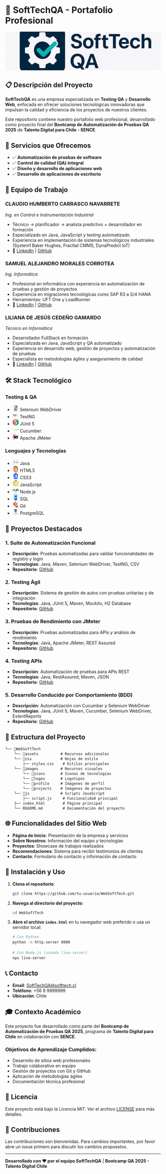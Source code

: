 # 🧪 SoftTechQA - Portafolio Profesional

![SoftTechQA Logo](images/profile/banner_softech.jpg)

## 📋 Descripción del Proyecto

**SoftTechQA** es una empresa especializada en **Testing QA** y **Desarrollo Web**, enfocada en ofrecer soluciones tecnológicas innovadoras que impulsan la calidad y eficiencia de los proyectos de nuestros clientes.

Este repositorio contiene nuestro portafolio web profesional, desarrollado como proyecto final del **Bootcamp de Automatización de Pruebas QA 2025** de **Talento Digital para Chile - SENCE**.

## 🎯 Servicios que Ofrecemos

- ✅ **Automatización de pruebas de software**
- ✅ **Control de calidad (QA) integral**
- ✅ **Diseño y desarrollo de aplicaciones web**
- ✅ **Desarrollo de aplicaciones de escritorio**

## 👥 Equipo de Trabajo

### **CLAUDIO HUMBERTO CARRASCO NAVARRETE**
*Ing. en Control e Instrumentación Industrial*
- Técnico → planificador → analista predictivo + desarrollador en formación
- Especializado en Java, JavaScript y testing automatizado
- Experiencia en implementación de sistemas tecnológicos industriales (System1 Baker Hughes, Fracttal CMMS, DynaPredict IoT)
- 🔗 [LinkedIn](https://www.linkedin.com/in/claudio-carrasco-navarrete-55a25181/) | [GitHub](https://github.com/claudio-hcn)

### **SAMUEL ALEJANDRO MORALES CORROTEA**
*Ing. Informática*
- Profesional en informática con experiencia en automatización de pruebas y gestión de proyectos
- Experiencia en migraciones tecnológicas como SAP R3 a S/4 HANA
- Herramientas: UFT One y LoadRunner
- 🔗 [LinkedIn](https://www.linkedin.com/in/samuelmoralesc) | [GitHub](https://github.com/Millelche)

### **LILIANA DE JESÚS CEDEÑO GAMARDO**
*Técnico en Informática*
- Desarrollador FullStack en formación
- Especializada en Java, JavaScript y QA automatizado
- Experiencia en desarrollo web, gestión de proyectos y automatización de pruebas
- Especialista en metodologías ágiles y aseguramiento de calidad
- 🔗 [LinkedIn](https://www.linkedin.com/in/lilianacedeno) | [GitHub](https://github.com/LilianaCedeno)

## 🛠️ Stack Tecnológico

### **Testing & QA**
- <img src="images/icons/selenium.png" width="20" height="20"> Selenium WebDriver
- <img src="images/icons/testng.png" width="20" height="20"> TestNG
- <img src="images/icons/junit.png" width="20" height="20"> JUnit 5
- <img src="images/icons/cucumber.png" width="20" height="20"> Cucumber
- <img src="images/icons/jmeter.png" width="20" height="20"> Apache JMeter

### **Lenguajes y Tecnologías**
- <img src="images/icons/java.png" width="20" height="20"> Java
- <img src="images/icons/html.png" width="20" height="20"> HTML5
- <img src="images/icons/CSS.png" width="20" height="20"> CSS3
- <img src="images/icons/js.png" width="20" height="20"> JavaScript
- <img src="images/icons/node.png" width="20" height="20"> Node.js
- <img src="images/icons/sql.png" width="20" height="20"> SQL
- <img src="images/icons/git.png" width="20" height="20"> Git
- <img src="images/icons/psql.png" width="20" height="20"> PostgreSQL

## 🚀 Proyectos Destacados

### 1. **Suite de Automatización Funcional**
- **Descripción**: Pruebas automatizadas para validar funcionalidades de registro y login
- **Tecnologías**: Java, Maven, Selenium WebDriver, TestNG, CSV
- **Repositorio**: [GitHub](https://github.com/claudio-hcn/Ev-Mod4.git)

### 2. **Testing Ágil**
- **Descripción**: Sistema de gestión de autos con pruebas unitarias y de integración
- **Tecnologías**: Java, JUnit 5, Maven, Mockito, H2 Database
- **Repositorio**: [GitHub](https://github.com/LilianaCedeno/AutosQa.git)

### 3. **Pruebas de Rendimiento con JMeter**
- **Descripción**: Pruebas automatizadas para APIs y análisis de rendimiento
- **Tecnologías**: Java, Apache JMeter, REST Assured
- **Repositorio**: [GitHub](https://github.com/LilianaCedeno/Analisis-Jmeter.git)

### 4. **Testing APIs**
- **Descripción**: Automatización de pruebas para APIs REST
- **Tecnologías**: Java, RestAssured, Maven, JSON
- **Repositorio**: [GitHub](https://github.com/claudio-hcn/Ev-Mod6.git)

### 5. **Desarrollo Conducido por Comportamiento (BDD)**
- **Descripción**: Automatización con Cucumber y Selenium WebDriver
- **Tecnologías**: Java, JUnit 5, Maven, Cucumber, Selenium WebDriver, ExtentReports
- **Repositorio**: [GitHub](https://github.com/LilianaCedeno/EV-Mod5.git)

## 📁 Estructura del Proyecto

```
└── 📁WebSoftTech
    └── 📁assets          # Recursos adicionales
    └── 📁css             # Hojas de estilo
        ├── styles.css    # Estilos principales
    └── 📁images          # Recursos visuales
        └── 📁icons       # Iconos de tecnologías
        └── 📁logos       # Logotipos
        └── 📁profile     # Imágenes de perfil
        └── 📁projects    # Imágenes de proyectos
    └── 📁js              # Scripts JavaScript
        ├── script.js     # Funcionalidad principal
    ├── index.html        # Página principal
    └── README.md         # Documentación del proyecto
```

## 🌐 Funcionalidades del Sitio Web

- **Página de Inicio**: Presentación de la empresa y servicios
- **Sobre Nosotros**: Información del equipo y tecnologías
- **Proyectos**: Showcase de trabajos realizados
- **Recomendaciones**: Sistema para recibir testimonios de clientes
- **Contacto**: Formulario de contacto y información de contacto

## 🚀 Instalación y Uso

1. **Clona el repositorio**:
   ```bash
   git clone https://github.com/tu-usuario/WebSoftTech.git
   ```

2. **Navega al directorio del proyecto**:
   ```bash
   cd WebSoftTech
   ```

3. **Abre el archivo `index.html`** en tu navegador web preferido o usa un servidor local:
   ```bash
   # Con Python
   python -m http.server 8000
   
   # Con Node.js (usando live-server)
   npx live-server
   ```

## 📞 Contacto

- **Email**: SoftTechQA@softtech.cl
- **Teléfono**: +56 9 9999999
- **Ubicación**: Chile

## 🎓 Contexto Académico

Este proyecto fue desarrollado como parte del **Bootcamp de Automatización de Pruebas QA 2025**, programa de **Talento Digital para Chile** en colaboración con **SENCE**.

### Objetivos de Aprendizaje Cumplidos:
- Desarrollo de sitios web profesionales
- Trabajo colaborativo en equipo
- Gestión de proyectos con Git y GitHub
- Aplicación de metodologías ágiles
- Documentación técnica profesional

## 📄 Licencia

Este proyecto está bajo la Licencia MIT. Ver el archivo [LICENSE](LICENSE) para más detalles.

## 🤝 Contribuciones

Las contribuciones son bienvenidas. Para cambios importantes, por favor abre un issue primero para discutir los cambios propuestos.

---

**Desarrollado con ❤️ por el equipo SoftTechQA** | **Bootcamp QA 2025 - Talento Digital Chile**